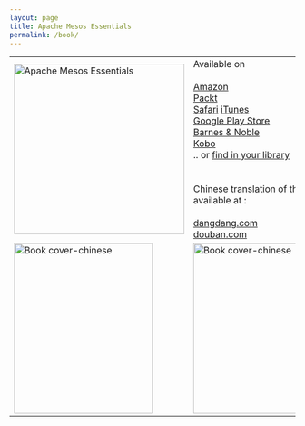 ```yaml
---
layout: page
title: Apache Mesos Essentials
permalink: /book/
---
```

| | | |
|-|-|-|
| <img src="https://raw.githubusercontent.com/dharmeshkakadia/dharmeshkakadia.github.io/master/images/cover.png" alt="Apache Mesos Essentials" witdh="300" height="300" />  | Available on <br/><br/>[Amazon](https://www.amazon.com/Apache-Mesos-Essentials-Dharmesh-Kakadia/dp/1783288760) <br/> [Packt](https://www.packtpub.com/big-data-and-business-intelligence/apache-mesos-essentials) <br/> [Safari](https://www.safaribooksonline.com/library/view/apache-mesos-essentials/9781783288762/) [iTunes](https://itunes.apple.com/us/book/apache-mesos-essentials/id1014513501) <br/> [Google Play Store](https://play.google.com/store/books/details/Apache_Mesos_Essentials?id=fPwKCgAAQBAJ&hl=en_US)<br/> [Barnes & Noble](https://www.barnesandnoble.com/w/apache-mesos-essentials-dharmesh-kakadia/1121763729)<br/> [Kobo](https://www.kobo.com/us/en/ebook/apache-mesos-essentials)<br/> .. or [find in your library](https://www.overdrive.com/media/2280107/apache-mesos-essentials) <br/><br/>  <br/> Chinese translation of the book available at : <br/> <br/> [dangdang.com](http://product.dangdang.com/23764639.html) <br/> [douban.com](https://book.douban.com/subject/26460279/) <br/>|
|<img src="https://raw.githubusercontent.com/dharmeshkakadia/dharmeshkakadia.github.io/master/images/cover-new.png" alt="Book cover-chinese" width="245" height="300" />  | <img src="https://raw.githubusercontent.com/dharmeshkakadia/dharmeshkakadia.github.io/master/images/cover-chinese.jpg" alt="Book cover-chinese" width="300" height="300" />  | 
